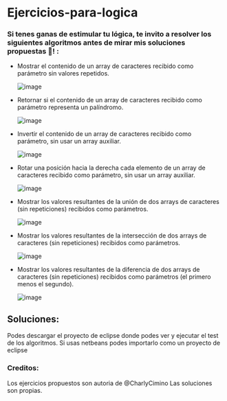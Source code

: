 # Ejercicios-para-logica
### Si tenes ganas de estimular tu lógica, te invito a resolver los siguientes algoritmos antes de mirar mis soluciones propuestas 🧠! :

* Mostrar el contenido de un array de caracteres recibido como parámetro sin valores repetidos.

   ![image](https://user-images.githubusercontent.com/89553383/145680075-53a89ae4-503f-4bd8-a2d8-a7ec80e2fb9d.png)

* Retornar si el contenido de un array de caracteres recibido como parámetro representa un palíndromo.

   ![image](https://user-images.githubusercontent.com/89553383/145680084-5014c3cc-a177-4227-8e45-a416706ce405.png)

* Invertir el contenido de un array de caracteres recibido como parámetro, sin usar un array auxiliar.

   ![image](https://user-images.githubusercontent.com/89553383/145680091-1d31ccdc-8669-43cc-a97b-e41d4110450e.png)

* Rotar una posición hacia la derecha cada elemento de un array de caracteres recibido como parámetro, sin usar un array auxiliar.

   ![image](https://user-images.githubusercontent.com/89553383/145680100-0884f815-87e2-49c2-8b2e-03b722656727.png)

* Mostrar los valores resultantes de la unión de dos arrays de caracteres (sin repeticiones) recibidos como parámetros.

   ![image](https://user-images.githubusercontent.com/89553383/145680116-8600fc23-6fe6-4b93-9239-539e5d72a1d3.png)

* Mostrar los valores resultantes de la intersección de dos arrays de caracteres (sin repeticiones) recibidos como parámetros.

   ![image](https://user-images.githubusercontent.com/89553383/145680131-a0764b56-36cf-4d49-9432-56efbbeb191f.png)

* Mostrar los valores resultantes de la diferencia de dos arrays de caracteres (sin repeticiones) recibidos como parámetros (el primero menos el segundo).

   ![image](https://user-images.githubusercontent.com/89553383/145680137-3cad4aab-8394-45ff-8dc6-7fabfb52efc9.png)

## Soluciones:
Podes descargar el proyecto de eclipse donde podes ver y ejecutar el test de los algoritmos.
Si usas netbeans podes importarlo como un proyecto de eclipse

### Creditos:
Los ejercicios propuestos son autoria de @CharlyCimino
Las soluciones son propias.
